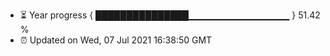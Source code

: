 - ⏳ Year progress { ███████████████▁▁▁▁▁▁▁▁▁▁▁▁▁▁▁ } 51.42 %
- ⏰ Updated on Wed, 07 Jul 2021 16:38:50 GMT

